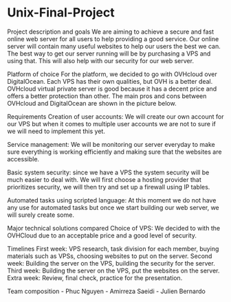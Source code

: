 # Unix-Final-Project

Project description and goals
        We are aiming to achieve a secure and fast online web server for all users to help providing a good service. Our online server will contain many useful                 websites to help our users the best we can. The best way to get our server running will be by purchasing a VPS and using that. This will also help with our             security for our web server.

Platform of choice
        For the platform, we decided to go with OVHcloud over DigitalOcean. Each VPS has their own qualities, but OVH is a better deal. OVHcloud virtual private server         is good because it has a decent price and offers a better protection than other. The main pros and cons between OVHcloud and DigitalOcean are shown in the              picture below. 

Requirements
  Creation of user accounts: We will create our own account for our VPS but when it comes to multiple user accounts we are not to sure if we will need to implement       this yet. 

   Service management: We will be monitoring our server everyday to make sure everything is working efficiently and making sure that the websites are accessible. 

   Basic system security: since we have a VPS the system security will be much easier to deal with. We will first choose a hosting provider that prioritizes security,    we will then try and set up a firewall using IP tables. 

   Automated tasks using scripted language: At this moment we do not have any use for automated tasks but once we start building our web server, we will surely create    some.
   
Major technical solutions compared
      Choice of VPS:
        We decided to with the OVHCloud due to an acceptable price and a good level of security.
        
        

Timelines 
      First week: VPS research, task division for each member, buying materials such as VPSs, choosing websites to put on the server.
      Second week: Building the server on the VPS, building the security for the server.
      Third week: Building the server on the VPS, put the websites on the server.
      Extra week: Review, final check, practice for the presentation.

Team composition
    - Phuc Nguyen
    - Amirreza Saeidi 
    - Julien Bernardo



